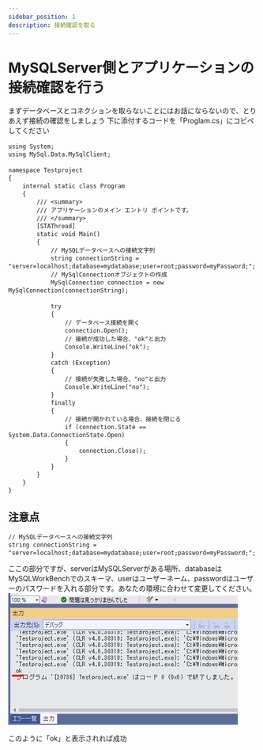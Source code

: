```yaml
---
sidebar_position: 1
description: 接続確認を取る
---
```


# MySQLServer側とアプリケーションの接続確認を行う
まずデータベースとコネクションを取らないことにはお話にならないので、とりあえず接続の確認をしましょう
下に添付するコードを「Proglam.cs」にコピペしてください

``` Csharp
using System;
using MySql.Data.MySqlClient;

namespace Testproject
{
    internal static class Program
    {
        /// <summary>
        /// アプリケーションのメイン エントリ ポイントです。
        /// </summary>
        [STAThread]
        static void Main()
        {
            // MySQLデータベースへの接続文字列 
            string connectionString = "server=localhost;database=mydatabase;user=root;password=myPassword;";
            // MySqlConnectionオブジェクトの作成
            MySqlConnection connection = new MySqlConnection(connectionString);

            try
            {
                // データベース接続を開く
                connection.Open();
                // 接続が成功した場合、"ok"と出力
                Console.WriteLine("ok");
            }
            catch (Exception)
            {
                // 接続が失敗した場合、"no"と出力
                Console.WriteLine("no");
            }
            finally
            {
                // 接続が開かれている場合、接続を閉じる
                if (connection.State == System.Data.ConnectionState.Open)
                {
                    connection.Close();
                }
            }
        }
    }
}

```
## 注意点
``` Csharp
// MySQLデータベースへの接続文字列 
string connectionString = "server=localhost;database=mydatabase;user=root;password=myPassword;";
```
ここの部分ですが、serverはMySQLServerがある場所、databaseはMySQLWorkBenchでのスキーマ、userはユーザーネーム、passwordはユーザーのパスワードを入れる部分です。あなたの環境に合わせて変更してください。
![VisualStudio 2022](./images/1.jpg)

このように「ok」と表示されれば成功